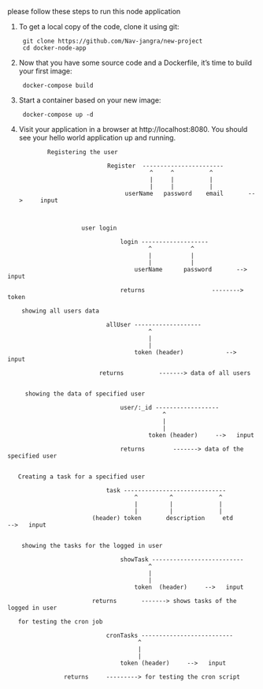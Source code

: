 
please follow these steps to run this node application 

1. To get a local copy of the code, clone it using git:

        git clone https://github.com/Nav-jangra/new-project
        cd docker-node-app

2. Now that you have some source code and a Dockerfile, it’s time to build your first image:

        docker-compose build


3. Start a container based on your new image:

        docker-compose up -d

4. Visit your application in a browser at http://localhost:8080. You should see your hello world application up and running.



               Registering the user
               
                                Register  -----------------------
                                            ^     ^          ^
                                            |     |          |
                                            |     |          |
                                     userName   password    email       -->     input 

~~~~~~~~~~~~~~~~~~~~~~~~~~~~~~~~~~~~~~~~~~~~~~~~~~~~~~~~~~~~~~~~~~~~~~~~~~~~~~~~~~~~~~~~


                     user login

                                login -------------------
                                        ^           ^
                                        |           |
                                        |           |
                                    userName      password       -->   input 

                                returns                   --------> token

~~~~~~~~~~~~~~~~~~~~~~~~~~~~~~~~~~~~~~~~~~~~~~~~~~~~~~~~~~~~~~~~~~~~~~~~~~~~~~~~~~~~~~~~
                          
        showing all users data

                                allUser -------------------
                                            ^
                                            |
                                            |
                                        token (header)            -->   input

                              returns          -------> data of all users 

~~~~~~~~~~~~~~~~~~~~~~~~~~~~~~~~~~~~~~~~~~~~~~~~~~~~~~~~~~~~~~~~~~~~~~~~~~~~~~~~~~~~~~~~

     showing the data of specified user

                                user/:_id ------------------
                                            ^
                                            |
                                            |
                                        token (header)     -->   input

                                returns        -------> data of the specified user
                                
~~~~~~~~~~~~~~~~~~~~~~~~~~~~~~~~~~~~~~~~~~~~~~~~~~~~~~~~~~~~~~~~~~~~~~~~~~~~~~~~~~~~~~~~


       Creating a task for a specified user

                                task -----------------------------
                                        ^         ^             ^
                                        |         |             |
                                        |         |             |
                            (header) token       description     etd      -->   input


~~~~~~~~~~~~~~~~~~~~~~~~~~~~~~~~~~~~~~~~~~~~~~~~~~~~~~~~~~~~~~~~~~~~~~~~~~~~~~~~~~~~~~~~

    showing the tasks for the logged in user

                                showTask --------------------------
                                        ^
                                        |
                                        |
                                    token  (header)     -->   input

                        returns       -------> shows tasks of the logged in user

~~~~~~~~~~~~~~~~~~~~~~~~~~~~~~~~~~~~~~~~~~~~~~~~~~~~~~~~~~~~~~~~~~~~~~~~~~~~~~~~~~~~~~~~~

       for testing the cron job

                                cronTasks --------------------------
                                         ^
                                         |
                                         |
                                    token (header)     -->   input

                    returns     ---------> for testing the cron script

